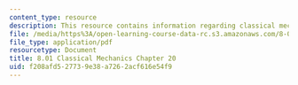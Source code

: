 ```yaml
---
content_type: resource
description: This resource contains information regarding classical mechanics.
file: /media/https%3A/open-learning-course-data-rc.s3.amazonaws.com/8-01sc-classical-mechanics-fall-2016/f208afd527739e38a7262acf616e54f9_MIT8_01F16_chapter20.pdf
file_type: application/pdf
resourcetype: Document
title: 8.01 Classical Mechanics Chapter 20
uid: f208afd5-2773-9e38-a726-2acf616e54f9
---
```

